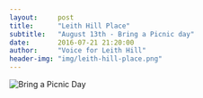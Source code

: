 ```yaml
---
layout:     post
title:      "Leith Hill Place"
subtitle:   "August 13th - Bring a Picnic day"
date:       2016-07-21 21:20:00
author:     "Voice for Leith Hill"
header-img: "img/leith-hill-place.png"
---
```


<img src="{{ site.baseurl }}/img/VFLH-NT-VERSION14.jpg" alt="Bring a Picnic Day">